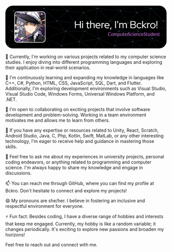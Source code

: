 ![Nagłówek](https://raw.githubusercontent.com/Bckro/Bckro/main/Bckro-header.png)

🔭 Currently, I'm working on various projects related to my computer science studies. I enjoy diving into different programming languages and exploring their application in real-world scenarios.

🌱 I'm continuously learning and expanding my knowledge in languages like C++, C#, Python, HTML, CSS, JavaScript, SQL, Dart, and Flutter. Additionally, I'm exploring development environments such as Visual Studio, Visual Studio Code, Windows Forms, Universal Windows Platform, and .NET.

👯 I'm open to collaborating on exciting projects that involve software development and problem-solving. Working in a team environment motivates me and allows me to learn from others.

🤔 If you have any expertise or resources related to Unity, React, Scratch, Android Studio, Java, C, Php, Kotlin, Swift, MatLab, or any other interesting technology, I'm eager to receive help and guidance in mastering those skills.

💬 Feel free to ask me about my experiences in university projects, personal coding endeavors, or anything related to programming and computer science. I'm always happy to share my knowledge and engage in discussions.

📫 You can reach me through GitHub, where you can find my profile at Bckro. Don't hesitate to connect and explore my projects!

😄 My pronouns are she/her. I believe in fostering an inclusive and respectful environment for everyone.

⚡ Fun fact: Besides coding, I have a diverse range of hobbies and interests that keep me engaged. Currently, my hobby is like a random variable; it changes periodically. It's exciting to explore new passions and broaden my horizons!

Feel free to reach out and connect with me.
